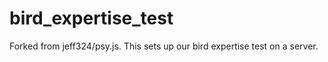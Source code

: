 # bird_expertise_test
Forked from jeff324/psy.js. This sets up our bird expertise test on a server.
